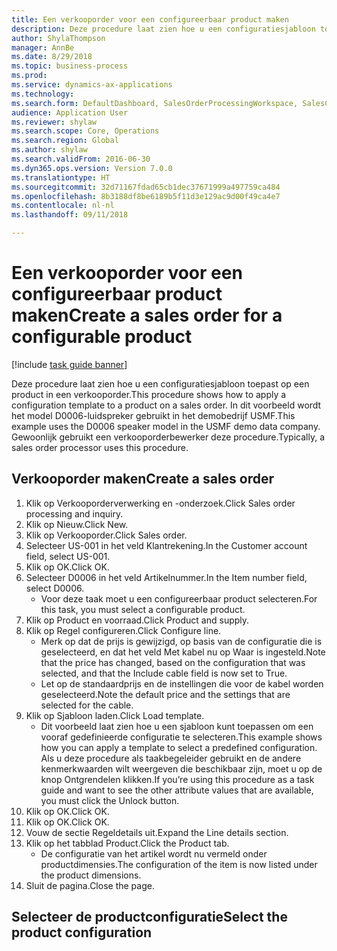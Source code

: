 ```yaml
--- 
title: Een verkooporder voor een configureerbaar product maken
description: Deze procedure laat zien hoe u een configuratiesjabloon toepast op een product in een verkooporder.
author: ShylaThompson
manager: AnnBe
ms.date: 8/29/2018
ms.topic: business-process
ms.prod: 
ms.service: dynamics-ax-applications
ms.technology: 
ms.search.form: DefaultDashboard, SalesOrderProcessingWorkspace, SalesCreateOrder, SalesTable, PCRuntimeConfigurator, PCTemplateConfigurationSelection
audience: Application User
ms.reviewer: shylaw
ms.search.scope: Core, Operations
ms.search.region: Global
ms.author: shylaw
ms.search.validFrom: 2016-06-30
ms.dyn365.ops.version: Version 7.0.0
ms.translationtype: HT
ms.sourcegitcommit: 32d71167fdad65cb1dec37671999a497759ca484
ms.openlocfilehash: 8b3188df8be6189b5f11d3e129ac9d00f49ca4e7
ms.contentlocale: nl-nl
ms.lasthandoff: 09/11/2018

---
```

# <a name="create-a-sales-order-for-a-configurable-product"></a><span data-ttu-id="f087e-103">Een verkooporder voor een configureerbaar product maken</span><span class="sxs-lookup"><span data-stu-id="f087e-103">Create a sales order for a configurable product</span></span>

[!include [task guide banner](../../includes/task-guide-banner.md)]

<span data-ttu-id="f087e-104">Deze procedure laat zien hoe u een configuratiesjabloon toepast op een product in een verkooporder.</span><span class="sxs-lookup"><span data-stu-id="f087e-104">This procedure shows how to apply a configuration template to a product on a sales order.</span></span> <span data-ttu-id="f087e-105">In dit voorbeeld wordt het model D0006-luidspreker gebruikt in het demobedrijf USMF.</span><span class="sxs-lookup"><span data-stu-id="f087e-105">This example uses the D0006 speaker model in the USMF demo data company.</span></span> <span data-ttu-id="f087e-106">Gewoonlijk gebruikt een verkooporderbewerker deze procedure.</span><span class="sxs-lookup"><span data-stu-id="f087e-106">Typically, a sales order processor uses this procedure.</span></span>


## <a name="create-a-sales-order"></a><span data-ttu-id="f087e-107">Verkooporder maken</span><span class="sxs-lookup"><span data-stu-id="f087e-107">Create a sales order</span></span>
1. <span data-ttu-id="f087e-108">Klik op Verkooporderverwerking en -onderzoek.</span><span class="sxs-lookup"><span data-stu-id="f087e-108">Click Sales order processing and inquiry.</span></span>
2. <span data-ttu-id="f087e-109">Klik op Nieuw.</span><span class="sxs-lookup"><span data-stu-id="f087e-109">Click New.</span></span>
3. <span data-ttu-id="f087e-110">Klik op Verkooporder.</span><span class="sxs-lookup"><span data-stu-id="f087e-110">Click Sales order.</span></span>
4. <span data-ttu-id="f087e-111">Selecteer US-001 in het veld Klantrekening.</span><span class="sxs-lookup"><span data-stu-id="f087e-111">In the Customer account field, select US-001.</span></span> 
5. <span data-ttu-id="f087e-112">Klik op OK.</span><span class="sxs-lookup"><span data-stu-id="f087e-112">Click OK.</span></span>
6. <span data-ttu-id="f087e-113">Selecteer D0006 in het veld Artikelnummer.</span><span class="sxs-lookup"><span data-stu-id="f087e-113">In the Item number field, select D0006.</span></span>
    * <span data-ttu-id="f087e-114">Voor deze taak moet u een configureerbaar product selecteren.</span><span class="sxs-lookup"><span data-stu-id="f087e-114">For this task, you must select a configurable product.</span></span>  
7. <span data-ttu-id="f087e-115">Klik op Product en voorraad.</span><span class="sxs-lookup"><span data-stu-id="f087e-115">Click Product and supply.</span></span>
8. <span data-ttu-id="f087e-116">Klik op Regel configureren.</span><span class="sxs-lookup"><span data-stu-id="f087e-116">Click Configure line.</span></span>
    * <span data-ttu-id="f087e-117">Merk op dat de prijs is gewijzigd, op basis van de configuratie die is geselecteerd, en dat het veld Met kabel nu op Waar is ingesteld.</span><span class="sxs-lookup"><span data-stu-id="f087e-117">Note that the price has changed, based on the configuration that was selected, and that the Include cable field is now set to True.</span></span>  
    * <span data-ttu-id="f087e-118">Let op de standaardprijs en de instellingen die voor de kabel worden geselecteerd.</span><span class="sxs-lookup"><span data-stu-id="f087e-118">Note the default price and the settings that are selected for the cable.</span></span>  
9. <span data-ttu-id="f087e-119">Klik op Sjabloon laden.</span><span class="sxs-lookup"><span data-stu-id="f087e-119">Click Load template.</span></span>
    * <span data-ttu-id="f087e-120">Dit voorbeeld laat zien hoe u een sjabloon kunt toepassen om een vooraf gedefinieerde configuratie te selecteren.</span><span class="sxs-lookup"><span data-stu-id="f087e-120">This example shows how you can apply a template to select a predefined configuration.</span></span> <span data-ttu-id="f087e-121">Als u deze procedure als taakbegeleider gebruikt en de andere kenmerkwaarden wilt weergeven die beschikbaar zijn, moet u op de knop Ontgrendelen klikken.</span><span class="sxs-lookup"><span data-stu-id="f087e-121">If you’re using this procedure as a task guide and want to see the other attribute values that are available, you must click the Unlock button.</span></span>  
10. <span data-ttu-id="f087e-122">Klik op OK.</span><span class="sxs-lookup"><span data-stu-id="f087e-122">Click OK.</span></span>
11. <span data-ttu-id="f087e-123">Klik op OK.</span><span class="sxs-lookup"><span data-stu-id="f087e-123">Click OK.</span></span>
12. <span data-ttu-id="f087e-124">Vouw de sectie Regeldetails uit.</span><span class="sxs-lookup"><span data-stu-id="f087e-124">Expand the Line details section.</span></span>
13. <span data-ttu-id="f087e-125">Klik op het tabblad Product.</span><span class="sxs-lookup"><span data-stu-id="f087e-125">Click the Product tab.</span></span>
    * <span data-ttu-id="f087e-126">De configuratie van het artikel wordt nu vermeld onder productdimensies.</span><span class="sxs-lookup"><span data-stu-id="f087e-126">The configuration of the item is now listed under the product dimensions.</span></span>  
14. <span data-ttu-id="f087e-127">Sluit de pagina.</span><span class="sxs-lookup"><span data-stu-id="f087e-127">Close the page.</span></span>

## <a name="select-the-product-configuration"></a><span data-ttu-id="f087e-128">Selecteer de productconfiguratie</span><span class="sxs-lookup"><span data-stu-id="f087e-128">Select the product configuration</span></span>


